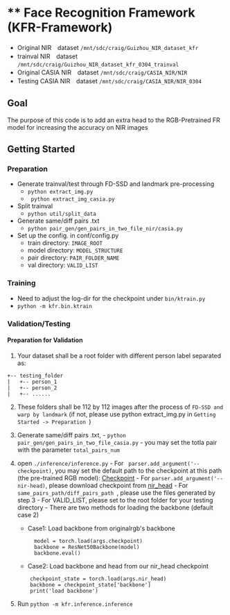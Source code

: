 # ** **F**ace **R**ecognition Framework (KFR-Framework)

- Original NIR　dataset ```/mnt/sdc/craig/Guizhou_NIR_dataset_kfr```
- trainval NIR　dataset ```/mnt/sdc/craig/Guizhou_NIR_dataset_kfr_0304_trainval```
- Original CASIA NIR　dataset ```/mnt/sdc/craig/CASIA_NIR/NIR```
- Testing CASIA NIR　dataset ```/mnt/sdc/craig/CASIA_NIR/NIR_0304```

## Goal

The purpose of this code is to add an extra head to the RGB-Pretrained FR model for increasing the accuracy on NIR images

## Getting Started

### Preparation
  - Generate trainval/test through FD-SSD and landmark pre-processing
    - ``` python extract_img.py ```
    - ``` python extract_img_casia.py```
  - Split trainval
    - ``` python util/split_data ```
  - Generate same/diff pairs .txt
    - ``` python pair_gen/gen_pairs_in_two_file_nir/casia.py ```
  - Set up the config. in conf/config.py
    - train directory:  ```IMAGE_ROOT  ```
    - model directory:  ```MODEL_STRUCTURE  ```
    - pair directory:  ``` PAIR_FOLDER_NAME  ```
    - val directory:  ```VALID_LIST ```

### Training
  - Need to adjust the log-dir for the checkpoint under  ``` bin/ktrain.py ```
  - ``` python -m kfr.bin.ktrain ```


### Validation/Testing

#### Preparation for Validation

  1. Your dataset shall be a root folder with different person label separated as:


  ```
  +-- testing_folder
  |   +-- person_1
  |   +-- person_2
  |   +-- ......
  ```
  2. These folders shall be 112 by 112 images after the process of  ``` FD-SSD and warp by landmark ``` (if not, please use python extract_img.py in ```Getting Started -> Preparation ```)


  3.  Generate same/diff pairs .txt,
    - ``` python pair_gen/gen_pairs_in_two_file_casia.py ```
    - you may set the totla pair with the parameter ```total_pairs_num ```
  4. open ``` ./inference/inference.py ```
    - For ```  parser.add_argument('--checkpoint) ```, you may set the default path to the checkpoint at this path (the pre-trained RGB model): [Checkpoint](http://192.168.200.1:8088/craig_hsin/kneron_face_recognition/tree/master/model/checkpoint)
    - For ``` parser.add_argument('--nir-head) ```, please download checkpoint from [nir_head](https://kneron.sharepoint.com/sites/Kneron-ALG/Shared%20Documents/Forms/AllItems.aspx?newTargetListUrl=%2Fsites%2FKneron%2DALG%2FShared%20Documents&viewpath=%2Fsites%2FKneron%2DALG%2FShared%20Documents%2FForms%2FAllItems%2Easpx&viewid=4763a651%2D204a%2D42d5%2D84a4%2D778efab0b1a6&id=%2Fsites%2FKneron%2DALG%2FShared%20Documents%2FModels%2Fface%5Frecognition%2FNIR)
    - For ``` same_pairs_path/diff_pairs_path  ```, please use the files generated by step 3
    - For VALID_LIST, please set to the root folder for your testing directory
    - There are two methods for loading the backbone (default case 2)
      - Case1: Load backbone from originalrgb's backbone

        ```
          model = torch.load(args.checkpoint)
          backbone = ResNet50Backbone(model)
          backbone.eval()

        ```
      - Case2: Load backbone and head from our nir_head checkpoint      
      ```
          checkpoint_state = torch.load(args.nir_head)
          backbone = checkpoint_state['backbone']
          print('load backbone')
      ```
  5. Run ``` python -m kfr.inference.inference ```
